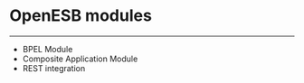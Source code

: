 # OpenESB modules
---------------------------------------------------------------------
- BPEL Module
- Composite Application Module
- REST integration